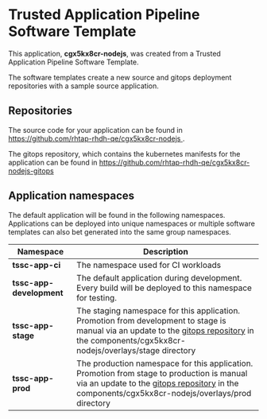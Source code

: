 # Trusted Application Pipeline Software Template

This application, **cgx5kx8cr-nodejs**, was created from a Trusted Application Pipeline Software Template.

The software templates create a new source and gitops deployment repositories with a sample source application. 

## Repositories

The source code for your application can be found in [https://github.com/rhtap-rhdh-qe/cgx5kx8cr-nodejs ](https://github.com/rhtap-rhdh-qe/cgx5kx8cr-nodejs ).
 
The gitops repository, which contains the kubernetes manifests for the application can be found in 
[https://github.com/rhtap-rhdh-qe/cgx5kx8cr-nodejs-gitops ](https://github.com/rhtap-rhdh-qe/cgx5kx8cr-nodejs-gitops ) 

## Application namespaces 

The default application will be found in the following namespaces. Applications can be deployed into unique namespaces or multiple software templates can also bet generated into the same group namespaces.  

|  Namespace   |  Description   |  
| -------- | -------- |
| **tssc-app-ci** | The namespace used for CI workloads |
| **tssc-app-development** | The default application during development. Every build will be deployed to this namespace for testing. |
| **tssc-app-stage** | The staging namespace for this application. Promotion from development to stage is manual via an update to the [gitops repository](https://github.com/rhtap-rhdh-qe/cgx5kx8cr-nodejs-gitops ) in the components/cgx5kx8cr-nodejs/overlays/stage directory |
| **tssc-app-prod** | The production namespace for this application. Promotion from stage to production is manual via an update to the [gitops repository](https://github.com/rhtap-rhdh-qe/cgx5kx8cr-nodejs-gitops ) in the components/cgx5kx8cr-nodejs/overlays/prod directory |